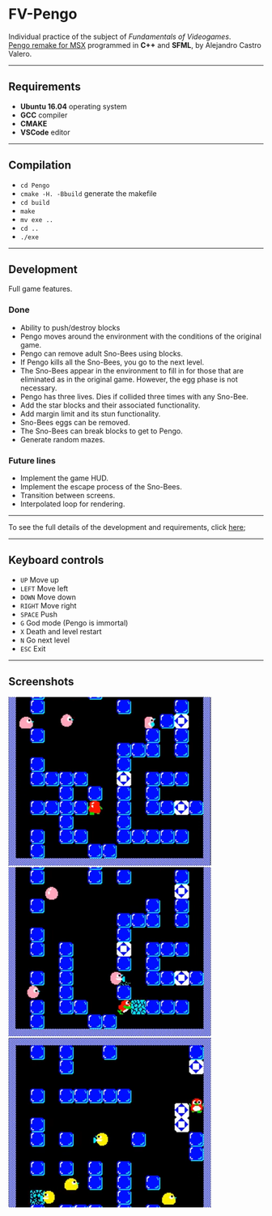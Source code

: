 # FV-Pengo
Individual practice of the subject of *Fundamentals of Videogames*.
<br>
[Pengo remake for MSX][1] programmed in **C++** and **SFML**, by Alejandro Castro Valero.

[1]: https://youtu.be/T3YlUYsu7u0

***

## Requirements
* **Ubuntu 16.04** operating system
* **GCC** compiler
* **CMAKE**
* **VSCode** editor

***

## Compilation

* `cd Pengo`
* `cmake -H. -Bbuild` generate the makefile
* `cd build`
* `make`
* `mv exe ..`
* `cd ..`
* `./exe`

***

## Development
Full game features.

### Done
* Ability to push/destroy blocks
* Pengo moves around the environment with the conditions of the original game.
* Pengo can remove adult Sno-Bees using blocks.
* If Pengo kills all the Sno-Bees, you go to the next level.
* The Sno-Bees appear in the environment to fill in for those that are eliminated as in the original game. However, the egg phase is not necessary.
* Pengo has three lives. Dies if collided three times with any Sno-Bee.
* Add the star blocks and their associated functionality.
* Add margin limit and its stun functionality.
* Sno-Bees eggs can be removed.
* The Sno-Bees can break blocks to get to Pengo.
* Generate random mazes.

### Future lines
* Implement the game HUD.
* Implement the escape process of the Sno-Bees.
* Transition between screens.
* Interpolated loop for rendering.

***
To see the full details of the development and requirements, click [here](https://github.com/AlejandroDCastro/FV-Pengo/blob/master/FV%20PI%202020%20Pengo.pdf);
***

## Keyboard controls

* `UP` Move up
* `LEFT` Move left
* `DOWN` Move down
* `RIGHT` Move right
* `SPACE` Push
* `G` God mode (Pengo is immortal)
* `X` Death and level restart
* `N` Go next level
* `ESC` Exit

***

## Screenshots

<img src="https://github.com/AlejandroDCastro/FV-Pengo/blob/master/Pengo/pics/pic1.png" alt="Picture 1" width="400">&nbsp;<img src="https://github.com/AlejandroDCastro/FV-Pengo/blob/master/Pengo/pics/pic2.png" alt="Picture 2" width="400">
<br>
<img src="https://github.com/AlejandroDCastro/FV-Pengo/blob/master/Pengo/pics/pic3.png" alt="Picture 3" width="400">
